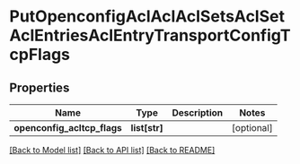 # PutOpenconfigAclAclAclSetsAclSetAclEntriesAclEntryTransportConfigTcpFlags

## Properties
Name | Type | Description | Notes
------------ | ------------- | ------------- | -------------
**openconfig_acltcp_flags** | **list[str]** |  | [optional] 

[[Back to Model list]](../README.md#documentation-for-models) [[Back to API list]](../README.md#documentation-for-api-endpoints) [[Back to README]](../README.md)


